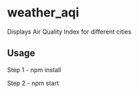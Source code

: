 # weather_aqi
Displays Air Quality Index for different cities

## Usage
Step 1 - npm install

Step 2 - npm start
